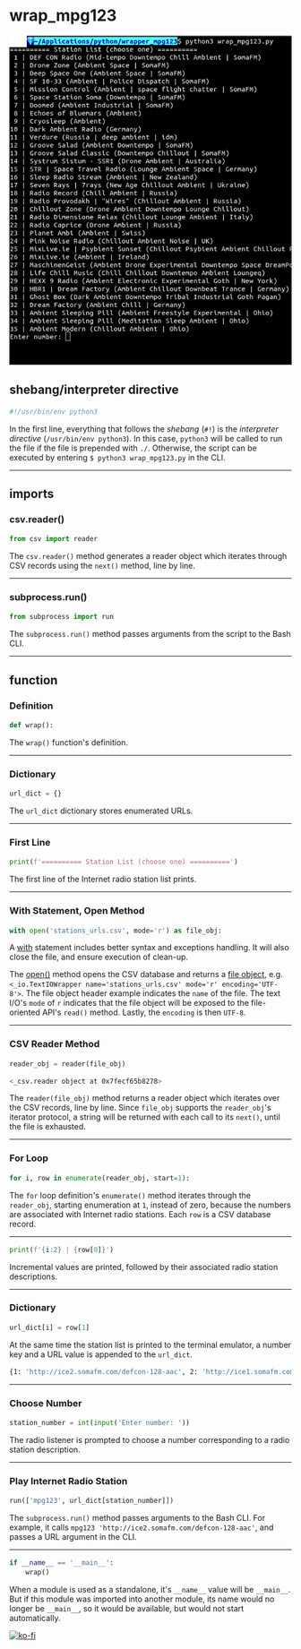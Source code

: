 # wrap_mpg123

![alt text](screen-capture.png)

## shebang/interpreter directive

```bash
#!/usr/bin/env python3
```

In the first line, everything that follows the _shebang_ (`#!`) is the _interpreter directive_ (`/usr/bin/env python3`). In this case, `python3` will be called to run the file if the file is prepended with `./`. Otherwise, the script can be executed by entering `$ python3 wrap_mpg123.py` in the CLI.

---

## imports

### csv.reader()

```python
from csv import reader
```

The `csv.reader()` method generates a reader object which iterates through CSV records using the `next()` method, line by line.

---

### subprocess.run()

```python
from subprocess import run
```

The `subprocess.run()` method passes arguments from the script to the Bash CLI.

---

## function

### Definition

```python
def wrap():
```

The `wrap()` function's definition.

---

### Dictionary

```python
url_dict = {}
```

The `url_dict` dictionary stores enumerated URLs.

---

### First Line

```python
print(f'========== Station List (choose one) ==========')
```

The first line of the Internet radio station list prints.

---

### With Statement, Open Method

```python
with open('stations_urls.csv', mode='r') as file_obj:
```

A [with](https://docs.python.org/2.5/whatsnew/pep-343.html) statement includes better syntax and exceptions handling. It will also close the file, and ensure execution of clean-up.

The [open()](https://docs.python.org/3/library/functions.html#open) method opens the CSV database and returns a [file object](https://docs.python.org/2.0/lib/bltin-file-objects.html), e.g. `<_io.TextIOWrapper name='stations_urls.csv' mode='r' encoding='UTF-8'>`. The file object header example indicates the `name` of the file. The text I/O's `mode` of `r` indicates that the file object will be exposed to the file-oriented API's `read()` method. Lastly, the `encoding` is then `UTF-8`.

---

### CSV Reader Method

```python
reader_obj = reader(file_obj)
```

```bash
<_csv.reader object at 0x7fecf65b8278>
```

The `reader(file_obj)` method returns a reader object which iterates over the CSV records, line by line. Since `file_obj` supports the `reader_obj`'s iterator protocol, a string will be returned with each call to its `next()`, until the file is exhausted.

---

### For Loop

```python
for i, row in enumerate(reader_obj, start=1):
```

The `for` loop definition's `enumerate()` method iterates through the `reader_obj`, starting enumeration at `1`, instead of zero, because the numbers are associated with Internet radio stations. Each `row` is a CSV database record.

---

```python
print(f'{i:2} | {row[0]}')
```

Incremental values are printed, followed by their associated radio station descriptions.

---

### Dictionary

```python
url_dict[i] = row[1]
```

At the same time the station list is printed to the terminal emulator, a number key and a URL value is appended to the `url_dict`.

```bash
{1: 'http://ice2.somafm.com/defcon-128-aac', 2: 'http://ice1.somafm.com/dronezone-256-mp3', 3: 'https://somafm.com/deepspaceone130.pls', 4: 'http://somafm.com/sf1033130.pls', 5: 'https://somafm.com/missioncontrol130.pls', 6: 'http://ice3.somafm.com/spacestation-128-mp3', 7: 'http://somafm.com/specials130.pls', 8: 'http://streams.echoesofbluemars.org:8000/bluemars', 9: 'http://streams.echoesofbluemars.org:8000/cryosleep', 10: 'http://s3.viastreaming.net:8835/', 11: 'http://air.verdure.net:8881/stream', 12: 'http://ice1.somafm.com/groovesalad-256-mp3', 13: 'https://somafm.com/gsclassic130.pls', 14: 'http://systrum.net:8000/Systrum-Channel1.m3u', 15: 'http://136.243.156.30:1701/stream/2/', 16: 'http://149.56.234.138:8169/stream', 17: 'http://7rays.stream.laut.fm/7rays', 18: 'http://air.radiorecord.ru:8102/chil_320', 19: 'http://station.waveradio.org/provodach', 20: 'http://5.189.142.165:2304/stream', 21: 'http://tachyon.shoutca.st:8919/stream', 22: 'http://79.111.119.111:8002/droneambient', 23: 'http://philae.shoutca.st:9019/stream', 24: 'http://uk1.internet-radio.com:8004/stream', 25: 'http://198.24.145.146:9318/stream', 26: 'http://mixlive.ie:9332/;ambient', 27: 'http://i.20hz.biz:8000/maschinengeist.org.192.mp3', 28: 'http://aska.ru-hoster.com:8053/autodj', 29: 'http://46.105.124.120:8604/stream', 30: 'http://radio.hbr1.com:19800/ambient.ogg', 31: 'http://108.61.154.147:5940', 32: 'http://ubuntu.hbr1.com:19800/ambient.ogg', 33: 'http://radio.stereoscenic.com/asp-s', 34: 'http://radio.stereoscenic.com/asp-h', 35: 'http://radio.stereoscenic.com/mod-h'}
```

---

### Choose Number

```python
station_number = int(input('Enter number: '))
```

The radio listener is prompted to choose a number corresponding to a radio station description.

---

### Play Internet Radio Station

```python
run(['mpg123', url_dict[station_number]])
```

The `subprocess.run()` method passes arguments to the Bash CLI. For example, it calls `mpg123 'http://ice2.somafm.com/defcon-128-aac'`, and passes a URL argument in the CLI.

---

```python
if __name__ == '__main__':
    wrap()
```

When a module is used as a standalone, it's `__name__` value will be `__main__`. But if this module was imported into another module, its name would no longer be `__main__`, so it would be available, but would not start automatically.

[![ko-fi](https://www.ko-fi.com/img/githubbutton_sm.svg)](https://ko-fi.com/R6R72LISM)
